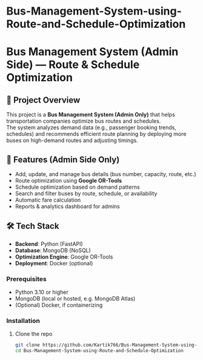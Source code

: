 # Bus-Management-System-using-Route-and-Schedule-Optimization

# Bus Management System (Admin Side) — Route & Schedule Optimization

## 📌 Project Overview
This project is a **Bus Management System (Admin Only)** that helps transportation companies optimize bus routes and schedules.  
The system analyzes demand data (e.g., passenger booking trends, schedules) and recommends efficient route planning by deploying more buses on high-demand routes and adjusting timings.

## 🚀 Features (Admin Side Only)
- Add, update, and manage bus details (bus number, capacity, route, etc.)
- Route optimization using **Google OR-Tools**
- Schedule optimization based on demand patterns
- Search and filter buses by route, schedule, or availability
- Automatic fare calculation
- Reports & analytics dashboard for admins

## 🛠️ Tech Stack
- **Backend**: Python (FastAPI)
- **Database**: MongoDB (NoSQL)
- **Optimization Engine**: Google OR-Tools
- **Deployment**: Docker (optional)

### Prerequisites
- Python 3.10 or higher  
- MongoDB (local or hosted, e.g. MongoDB Atlas)  
- (Optional) Docker, if containerizing

### Installation

1. Clone the repo  
   ```bash
   git clone https://github.com/Kartik766/Bus-Management-System-using-Route-and-Schedule-Optimization.git
   cd Bus-Management-System-using-Route-and-Schedule-Optimization
